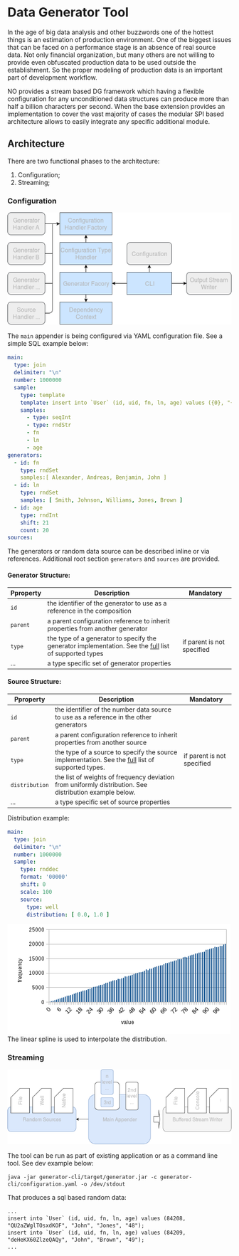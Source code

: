 # Data Generator Tool

In the age of big data analysis and other buzzwords one of the hottest things is an estimation of production environment. One of the biggest issues that can be faced on a performance stage is an absence of real source data. Not only financial organization, but many others are not willing to provide even obfuscated production data to be used outside the establishment. So the proper modeling of production data is an important part of development workflow.

NO provides a stream based DG framework which having a flexible configuration for any unconditioned data structures can produce more than half a billion characters per second. When the base extension provides an implementation to cover the vast majority of cases the modular SPI based architecture allows to easily integrate any specific additional module.

## Architecture

There are two functional phases to the architecture:

1. Configuration;
2. Streaming;

### Configuration

![DGT Architecture](doc/img2.png)

The `main` appender is being configured via YAML configuration file. See a simple SQL example below:

```yaml
main:
  type: join
  delimiter: "\n"
  number: 1000000
  sample:
    type: template
    template: insert into `User` (id, uid, fn, ln, age) values ({0}, "{1}", "{2}", "{3}", "{4}");
    samples:
      - type: seqInt
      - type: rndStr
      - fn
      - ln
      - age
generators:
  - id: fn
    type: rndSet
    samples:[ Alexander, Andreas, Benjamin, John ]
  - id: ln
    type: rndSet
    samples: [ Smith, Johnson, Williams, Jones, Brown ]
  - id: age
    type: rndInt
    shift: 21
    count: 20
sources:
```

The generators or random data source can be described inline or via references. Additional root section `generators` and `sources` are provided.

#### Generator Structure:
Pproperty | Description | Mandatory
--- | --- | ---
`id` | the identifier of the generator to use as a reference in the composition
`parent` | a parent configuration reference to inherit properties from another generator
`type` | the type of a generator to specify the generator implementation. See the [full](doc/generators.md) list of supported types | if parent is not specified
... | a type specific set of generator properties

#### Source Structure:
Pproperty | Description | Mandatory
--- | --- | ---
`id` | the identifier of the number data source to use as a reference in the other generators
`parent` | a parent configuration reference to inherit properties from another source
`type` | the type of a source to specify the source implementation. See the [full](doc/sources.md) list of supported types. | if parent is not specified
`distribution` | the list of weights of frequency deviation from uniformly distribution. See distribution example below.
... | a type specific set of source properties

Distribution example:
```yaml
main:
  type: join
  delimiter: "\n"
  number: 1000000
  sample:
    type: rnddec
    format: '00000'
    shift: 0
    scale: 100
    source:
      type: well
      distribution: [ 0.0, 1.0 ]
```
![DGT Architecture](doc/d01.png)
The linear spline is used to interpolate the distribution.

### Streaming

![DGT Architecture](doc/img1.png)

The tool can be run as part of existing application or as a command line tool. See dev example below: 
```
java -jar generator-cli/target/generator.jar -c generator-cli/configuration.yaml -o /dev/stdout
```
That produces a sql based random data:
```
...
insert into `User` (id, uid, fn, ln, age) values (84208, "QU2aZWglTOsxdKOF", "John", "Jones", "48");
insert into `User` (id, uid, fn, ln, age) values (84209, "deHeKX60ZlzeQAQy", "John", "Brown", "49");
...
```
